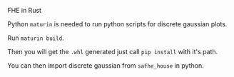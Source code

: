 FHE in Rust 

Python `maturin` is needed to run python scripts for discrete gaussian plots.

Run `maturin build`.

Then you will get the `.whl` generated just call `pip install` with it's path.

You can then import discrete gaussian from `safhe_house` in python. 